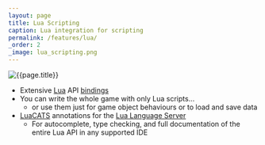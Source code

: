 ```yaml
---
layout: page
title: Lua Scripting
caption: Lua integration for scripting
permalink: /features/lua/
_order: 2
_image: lua_scripting.png
---
```


![{{page.title}}](/img/features/{{page._image}})

- Extensive [Lua](http://lua.org/) API [bindings](/lua_api.html)
- You can write the whole game with only Lua scripts...
  - or use them just for game object behaviours or to load and save data
- [LuaCATS](https://github.com/LuaCATS) annotations for the [Lua Language Server](https://github.com/LuaLS/lua-language-server)
  - For autocomplete, type checking, and full documentation of the entire Lua API in any supported IDE
